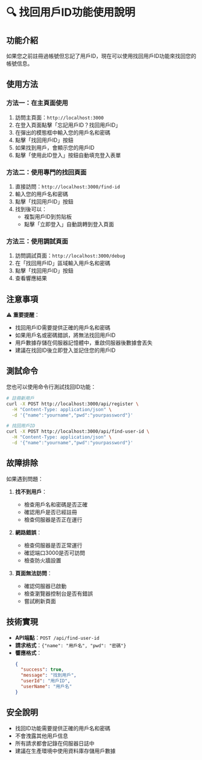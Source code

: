 # 🔍 找回用戶ID功能使用說明

## 功能介紹

如果您之前註冊過帳號但忘記了用戶ID，現在可以使用找回用戶ID功能來找回您的帳號信息。

## 使用方法

### 方法一：在主頁面使用
1. 訪問主頁面：`http://localhost:3000`
2. 在登入頁面點擊「忘記用戶ID？找回用戶ID」
3. 在彈出的模態框中輸入您的用戶名和密碼
4. 點擊「找回用戶ID」按鈕
5. 如果找到用戶，會顯示您的用戶ID
6. 點擊「使用此ID登入」按鈕自動填充登入表單

### 方法二：使用專門的找回頁面
1. 直接訪問：`http://localhost:3000/find-id`
2. 輸入您的用戶名和密碼
3. 點擊「找回用戶ID」按鈕
4. 找到後可以：
   - 複製用戶ID到剪貼板
   - 點擊「立即登入」自動跳轉到登入頁面

### 方法三：使用調試頁面
1. 訪問調試頁面：`http://localhost:3000/debug`
2. 在「找回用戶ID」區域輸入用戶名和密碼
3. 點擊「找回用戶ID」按鈕
4. 查看響應結果

## 注意事項

⚠️ **重要提醒**：
- 找回用戶ID需要提供正確的用戶名和密碼
- 如果用戶名或密碼錯誤，將無法找回用戶ID
- 用戶數據存儲在伺服器記憶體中，重啟伺服器後數據會丟失
- 建議在找回ID後立即登入並記住您的用戶ID

## 測試命令

您也可以使用命令行測試找回ID功能：

```bash
# 註冊新用戶
curl -X POST http://localhost:3000/api/register \
  -H "Content-Type: application/json" \
  -d '{"name":"yourname","pwd":"yourpassword"}'

# 找回用戶ID
curl -X POST http://localhost:3000/api/find-user-id \
  -H "Content-Type: application/json" \
  -d '{"name":"yourname","pwd":"yourpassword"}'
```

## 故障排除

如果遇到問題：

1. **找不到用戶**：
   - 檢查用戶名和密碼是否正確
   - 確認用戶是否已經註冊
   - 檢查伺服器是否正在運行

2. **網路錯誤**：
   - 檢查伺服器是否正常運行
   - 確認端口3000是否可訪問
   - 檢查防火牆設置

3. **頁面無法訪問**：
   - 確認伺服器已啟動
   - 檢查瀏覽器控制台是否有錯誤
   - 嘗試刷新頁面

## 技術實現

- **API端點**：`POST /api/find-user-id`
- **請求格式**：`{"name": "用戶名", "pwd": "密碼"}`
- **響應格式**：
  ```json
  {
    "success": true,
    "message": "找到用戶",
    "userId": "用戶ID",
    "userName": "用戶名"
  }
  ```

## 安全說明

- 找回ID功能需要提供正確的用戶名和密碼
- 不會洩露其他用戶信息
- 所有請求都會記錄在伺服器日誌中
- 建議在生產環境中使用資料庫存儲用戶數據 